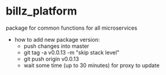 # billz_platform

package for common functions for all microservices

- how to add new package version:
  - push changes into master
  - git tag -a v0.0.13 -m "skip stack level"
  - git push origin v0.0.13
  - wait some time (up to 30 minutes) for proxy to update

